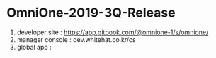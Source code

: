 # OmniOne-2019-3Q-Release


1. developer site : https://app.gitbook.com/@omnione-1/s/omnione/
2. manager console : dev.whitehat.co.kr/cs
3. global app : 


